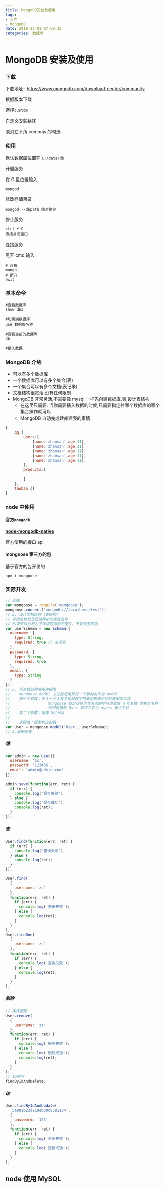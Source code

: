 ```yaml
---
title: MongoDB安装及使用
tags: 
- 入门
- MongoDB
date: 2018-12-01 07:59:35
categories: 数据库
---
```


# MongoDB 安装及使用

### 下载

下载地址 : https://www.mongodb.com/download-center/community

根据版本下载

选择`custom`

自定义安装路径

取消左下角 comonjs 的勾选

<!-- more -->

### 使用

默认数据库位置在 `C:/data/db`

开启服务

在 C 盘位置输入

```
mongod
```

修改存储目录

```
mongod --dbpath 绝对路径
```

停止服务

```
ctrl + C
直接关闭窗口
```

连接服务

另开 cmd,输入

```
# 连接
mongo
# 断开
exit
```

### 基本命令

```
#查看数据库
show dbs

#切换到数据库
use 数据库名称

#查看当前的数据库
db

#插入数据
```

### MongoDB 介绍

- 可以有多个数据库
- 一个数据库可以有多个集合(表)
- 一个集合可以有多个文档(表记录)
- 文档结构很灵活,没有任何限制
- MongoDB 非常灵活,不需要像 mysql 一样先创建数据库,表,设计表结构
  - 在这里只需要: 当你需要插入数据的时候,只需要指定往哪个数据库的哪个集合操作就可以
  - MongoDB 自动完成建库建表的事情

```javascript
{
    qq:{
        users:[
            {name:'zhansan',age:11},
            {name:'zhansan',age:11},
            {name:'zhansan',age:11},
            {name:'zhansan',age:11},
            {name:'zhansan',age:11},
        ],
        products:[

        ]
    },
    taobao:{}
}
```

### node 中使用

#### 官方`mongodb`

**[node-mongodb-native](https://github.com/mongodb/node-mongodb-native)**

官方使用的接口 api

#### mongoose 第三方的包

基于官方的包开发的

```
npm i mongoose
```

### 实际开发

```javascript
// 连接
var mongoose = require('mongoose');
mongoose.connect('mongodb://localhost/test');
// 2. 设计文档结构（表结构）
// 字段名称就是表结构中的属性名称
// 约束的目的是为了保证数据的完整性，不要有脏数据
var userSchema = new Schema({
  username: {
    type: String,
    required: true // 必须有
  },
  password: {
    type: String,
    required: true
  },
  email: {
    type: String
  }
});
// 3. 将文档结构发布为模型
//    mongoose.model 方法就是用来将一个架构发布为 model
//    第一个参数：传入一个大写名词单数字符串用来表示你的数据库名称
//                 mongoose 会自动将大写名词的字符串生成 小写复数 的集合名称
//                 例如这里的 User 最终会变为 users 集合名称
//    第二个参数：架构 Schema
//
//    返回值：模型构造函数
var User = mongoose.model('User', userSchema);
// 4,增删改查
```

##### 增

```javascript
var admin = new User({
  username: 'zs',
  password: '123456',
  email: 'admin@admin.com'
});

admin.save(function(err, ret) {
  if (err) {
    console.log('保存失败');
  } else {
    console.log('保存成功');
    console.log(ret);
  }
});
```

##### 查

```javascript
User.find(function(err, ret) {
  if (err) {
    console.log('查询失败');
  } else {
    console.log(ret);
  }
});

User.find(
  {
    username: 'zs'
  },
  function(err, ret) {
    if (err) {
      console.log('查询失败');
    } else {
      console.log(ret);
    }
  }
);
User.findOne(
  {
    username: 'zs'
  },
  function(err, ret) {
    if (err) {
      console.log('查询失败');
    } else {
      console.log(ret);
    }
  }
);
```

##### 删除

```javascript
// 条件删除
User.remove(
  {
    username: 'zs'
  },
  function(err, ret) {
    if (err) {
      console.log('删除失败');
    } else {
      console.log('删除成功');
      console.log(ret);
    }
  }
);
// ID删除
findByIdAndDelete;
```

##### 改

```javascript
User.findByIdAndUpdate(
  '5a001b23d219eb00c8581184',
  {
    password: '123'
  },
  function(err, ret) {
    if (err) {
      console.log('更新失败');
    } else {
      console.log('更新成功');
    }
  }
);
```

## node 使用 MySQL
